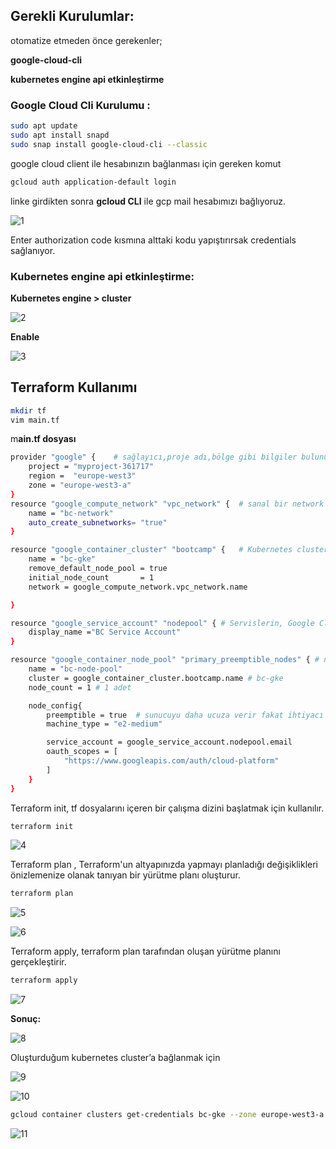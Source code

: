 ## Gerekli Kurulumlar:

otomatize etmeden önce gerekenler;

**google-cloud-cli**

**kubernetes engine api etkinleştirme**

### **Google Cloud Cli Kurulumu :**

```bash
sudo apt update
sudo apt install snapd
sudo snap install google-cloud-cli --classic
```

google cloud client ile hesabınızın bağlanması için gereken komut

```bash
gcloud auth application-default login
```

 linke girdikten sonra ****gcloud CLI**** ile gcp mail hesabımızı bağlıyoruz.

![1](https://user-images.githubusercontent.com/67348445/188741770-12ad7c1a-c17f-426b-86c5-57df21bcc0d1.png)

Enter authorization code kısmına alttaki kodu yapıştırırsak credentials sağlanıyor.

### K**ubernetes engine api etkinleştirme:**

**Kubernetes engine > cluster**

![2](https://user-images.githubusercontent.com/67348445/188741781-23dc5994-f906-486e-99ac-a8f91de0d485.png)


**Enable**

![3](https://user-images.githubusercontent.com/67348445/188741786-3317560b-164e-44a8-8158-ae85378a2631.png)

## Terraform Kullanımı

```bash
mkdir tf
vim main.tf
```

m**ain.tf dosyası** 

```bash
provider "google" {    # sağlayıcı,proje adı,bölge gibi bilgiler bulunur.
    project = "myproject-361717"
    region =  "europe-west3"
    zone = "europe-west3-a"
}
resource "google_compute_network" "vpc_network" {  # sanal bir network oluşturur.
    name = "bc-network"
    auto_create_subnetworks= "true"
}

resource "google_container_cluster" "bootcamp" {   # Kubernetes cluster tanımı.
    name = "bc-gke"
    remove_default_node_pool = true
    initial_node_count       = 1
    network = google_compute_network.vpc_network.name

}

resource "google_service_account" "nodepool" { # Servislerin, Google Cloudda hangi yetkilere sahip olunacağını buradan ayarlarız.Servislere hesap açıp yetki veririz.Bot hesap g>    account_id = "bc-serviceaccount"
    display_name ="BC Service Account"
}

resource "google_container_node_pool" "primary_preemptible_nodes" { # node poolu oluşturduğumuz yer.
    name = "bc-node-pool"
    cluster = google_container_cluster.bootcamp.name # bc-gke
    node_count = 1 # 1 adet

    node_config{
        preemptible = true  # sunucuyu daha ucuza verir fakat ihtiyacı olduğu anda geri alıp başkasına satabilir.
        machine_type = "e2-medium"

        service_account = google_service_account.nodepool.email
        oauth_scopes = [
            "https://www.googleapis.com/auth/cloud-platform"
        ]
    }
}
```

Terraform init, tf dosyalarını içeren bir çalışma dizini başlatmak için kullanılır.

```bash
terraform init

```

![4](https://user-images.githubusercontent.com/67348445/188741792-2d63b4c0-5f90-4ab6-9431-a36803e9667f.png)

Terraform plan , Terraform'un altyapınızda yapmayı planladığı değişiklikleri önizlemenize olanak tanıyan bir yürütme planı oluşturur.

```bash
terraform plan

```

![5](https://user-images.githubusercontent.com/67348445/188741796-04048806-a0ec-4345-b02a-22f93eef8977.png)


![6](https://user-images.githubusercontent.com/67348445/188741803-d8668d80-c991-47f7-9b65-99e651cf647a.png)


Terraform apply, terraform plan tarafından oluşan yürütme planını gerçekleştirir.

```bash
terraform apply
```

![7](https://user-images.githubusercontent.com/67348445/188741807-f529b48a-1d7a-4311-8323-ad73d176f015.png)


**Sonuç:**

![8](https://user-images.githubusercontent.com/67348445/188741814-e363a5c8-e1ab-4323-8e04-45cc54abe7e9.png)

Oluşturduğum kubernetes cluster’a bağlanmak için

![9](https://user-images.githubusercontent.com/67348445/188741820-d080b7f5-e3bc-46fa-a78a-9116c5978e5b.png)


![10](https://user-images.githubusercontent.com/67348445/188741824-b3a01e48-42dc-47ad-88a3-4454ab78e046.png)


```bash
gcloud container clusters get-credentials bc-gke --zone europe-west3-a --project myproject-361717
```

![11](https://user-images.githubusercontent.com/67348445/188741829-820119f8-a331-4d6d-bd58-70fa161af96d.png)

